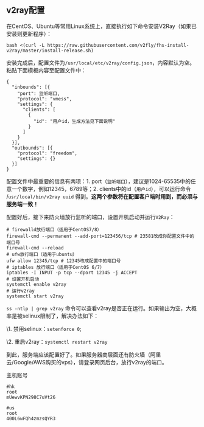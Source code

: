 ## v2ray配置

在CentOS、Ubuntu等常用Linux系统上，直接执行如下命令安装V2Ray（如果已安装则更新程序）：

```
bash <(curl -L https://raw.githubusercontent.com/v2fly/fhs-install-v2ray/master/install-release.sh)
```

安装完成后，配置文件为`/usr/local/etc/v2ray/config.json`，内容默认为空。粘贴下面模板内容至配置文件中：

```
{
  "inbounds": [{
    "port": 监听端口,
    "protocol": "vmess",
    "settings": {
      "clients": [
        {
          "id": "用户id，生成方法见下面说明"
        }
      ]
    }
  }],
  "outbounds": [{
    "protocol": "freedom",
    "settings": {}
  }]
}
```

配置文件中最重要的信息有两项：1. port（`监听端口`），建议是1024-65535中的任意一个数字，例如12345，6789等；2. clients中的id（`用户id`），可以运行命令 /`usr/local/bin/v2ray uuid` 得到。**这两个参数将在配置客户端时用到，而必须与服务端一致！**

配置好后，接下来防火墙放行监听的端口，设置开机启动并运行`V2Ray`：

```
# firewalld放行端口（适用于CentOS7/8）
firewall-cmd --permanent --add-port=123456/tcp # 23581改成你配置文件中的端口号
firewall-cmd --reload
# ufw放行端口（适用于ubuntu）
ufw allow 12345/tcp # 12345改成配置中的端口号
# iptables 放行端口（适用于CentOS 6/7）
iptables -I INPUT -p tcp --dport 12345 -j ACCEPT
# 设置开机启动
systemctl enable v2ray
# 运行v2ray
systemctl start v2ray
```

`ss -ntlp | grep v2ray` 命令可以查看v2ray是否正在运行。如果输出为空，大概率是被selinux限制了，解决办法如下：

\1. 禁用selinux：`setenforce 0`;

\2. 重启v2ray：`systemctl restart v2ray`

到此，服务端应该配置好了。如果服务器商层面还有防火墙（阿里云/Google/AWS购买的vps），请登录网页后台，放行v2ray的端口。





主机账号

```
#hk
root
mUewvKPN298C7uVt26

#us
root
400L6wFQh4zmzsQYR3
```

